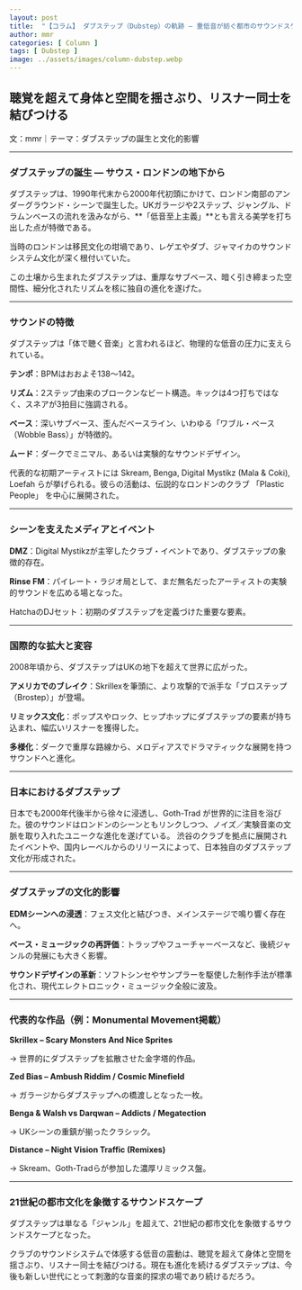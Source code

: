 ```yaml
---
layout: post
title:  "【コラム】 ダブステップ（Dubstep）の軌跡 ― 重低音が紡ぐ都市のサウンドスケープ"
author: mmr
categories: [ Column ]
tags: [ Dubstep ]
image: ../assets/images/column-dubstep.webp
---
```


## 聴覚を超えて身体と空間を揺さぶり、リスナー同士を結びつける


文：mmr｜テーマ：ダブステップの誕生と文化的影響

<hr>

### ダブステップの誕生 ― サウス・ロンドンの地下から

ダブステップは、1990年代末から2000年代初頭にかけて、ロンドン南部のアンダーグラウンド・シーンで誕生した。UKガラージや2ステップ、ジャングル、ドラムンベースの流れを汲みながら、**「低音至上主義」**とも言える美学を打ち出した点が特徴である。

当時のロンドンは移民文化の坩堝であり、レゲエやダブ、ジャマイカのサウンドシステム文化が深く根付いていた。

この土壌から生まれたダブステップは、重厚なサブベース、暗く引き締まった空間性、細分化されたリズムを核に独自の進化を遂げた。

<hr>

### サウンドの特徴

ダブステップは「体で聴く音楽」と言われるほど、物理的な低音の圧力に支えられている。

**テンポ**：BPMはおおよそ138～142。

**リズム**：2ステップ由来のブロークンなビート構造。キックは4つ打ちではなく、スネアが3拍目に強調される。

**ベース**：深いサブベース、歪んだベースライン、いわゆる「ワブル・ベース（Wobble Bass）」が特徴的。

**ムード**：ダークでミニマル、あるいは実験的なサウンドデザイン。

代表的な初期アーティストには Skream, Benga, Digital Mystikz (Mala & Coki), Loefah らが挙げられる。彼らの活動は、伝説的なロンドンのクラブ 「Plastic People」 を中心に展開された。

<hr>

### シーンを支えたメディアとイベント

**DMZ**：Digital Mystikzが主宰したクラブ・イベントであり、ダブステップの象徴的存在。

**Rinse FM**：パイレート・ラジオ局として、まだ無名だったアーティストの実験的サウンドを広める場となった。

HatchaのDJセット：初期のダブステップを定義づけた重要な要素。

<hr>

### 国際的な拡大と変容

2008年頃から、ダブステップはUKの地下を超えて世界に広がった。

**アメリカでのブレイク**：Skrillexを筆頭に、より攻撃的で派手な「ブロステップ（Brostep）」が登場。

**リミックス文化**：ポップスやロック、ヒップホップにダブステップの要素が持ち込まれ、幅広いリスナーを獲得した。

**多様化**：ダークで重厚な路線から、メロディアスでドラマティックな展開を持つサウンドへと進化。

<hr>

### 日本におけるダブステップ

日本でも2000年代後半から徐々に浸透し、Goth-Trad が世界的に注目を浴びた。彼のサウンドはロンドンのシーンともリンクしつつ、ノイズ／実験音楽の文脈を取り入れたユニークな進化を遂げている。
渋谷のクラブを拠点に展開されたイベントや、国内レーベルからのリリースによって、日本独自のダブステップ文化が形成された。

<hr>

### ダブステップの文化的影響

**EDMシーンへの浸透**：フェス文化と結びつき、メインステージで鳴り響く存在へ。

**ベース・ミュージックの再評価**：トラップやフューチャーベースなど、後続ジャンルの発展にも大きく影響。

**サウンドデザインの革新**：ソフトシンセやサンプラーを駆使した制作手法が標準化され、現代エレクトロニック・ミュージック全般に波及。

<hr>

### 代表的な作品（例：Monumental Movement掲載）

**Skrillex – Scary Monsters And Nice Sprites**

→ 世界的にダブステップを拡散させた金字塔的作品。

**Zed Bias – Ambush Riddim / Cosmic Minefield**

→ ガラージからダブステップへの橋渡しとなった一枚。

**Benga & Walsh vs Darqwan – Addicts / Megatection**

→ UKシーンの重鎮が揃ったクラシック。

**Distance – Night Vision Traffic (Remixes)**

→ Skream、Goth-Tradらが参加した濃厚リミックス盤。

<hr>

### 21世紀の都市文化を象徴するサウンドスケープ

ダブステップは単なる「ジャンル」を超えて、21世紀の都市文化を象徴するサウンドスケープとなった。

クラブのサウンドシステムで体感する低音の震動は、聴覚を超えて身体と空間を揺さぶり、リスナー同士を結びつける。現在も進化を続けるダブステップは、今後も新しい世代にとって刺激的な音楽的探求の場であり続けるだろう。